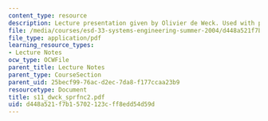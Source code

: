 ```yaml
---
content_type: resource
description: Lecture presentation given by Olivier de Weck. Used with permission.
file: /media/courses/esd-33-systems-engineering-summer-2004/d448a521f7b15702123cff8edd54d59d_s11_dwck_sprfnc2.pdf
file_type: application/pdf
learning_resource_types:
- Lecture Notes
ocw_type: OCWFile
parent_title: Lecture Notes
parent_type: CourseSection
parent_uid: 25becf99-76ac-d2ec-7da8-f177ccaa23b9
resourcetype: Document
title: s11_dwck_sprfnc2.pdf
uid: d448a521-f7b1-5702-123c-ff8edd54d59d
---
```

